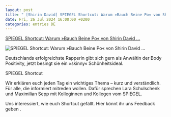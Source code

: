 ```yaml
---
layout: post
title: " [Shirin David] SPIEGEL Shortcut: Warum »Bauch Beine Po« von Shirin David ..."
date: Fri, 26 Jul 2024 16:00:00 +0200
categories: entries DE
---
```

[SPIEGEL Shortcut: Warum »Bauch Beine Po« von Shirin David ...](https://www.spiegel.de/kultur/bauch-beine-po-von-shirin-david-diskussion-ueber-bodyshaming-a-e42f3767-8df7-441a-b796-b28f721e8367)

![SPIEGEL Shortcut: Warum »Bauch Beine Po« von Shirin David ...](https://cdn.prod.www.spiegel.de/images/b601b8a6-3c80-4879-bd23-3e98a71c5160_w1200_r1.778_fpx78_fpy98.jpg)

Deutschlands erfolgreichste Rapperin gibt sich gern als Anwältin der Body Positivity, jetzt besingt sie ein »skinny« Schönheitsideal.

SPIEGEL Shortcut

Wir erklären euch jeden Tag ein wichtiges Thema – kurz und verständlich. Für alle, die informiert mitreden wollen. Dafür sprechen Lara Schulschenk und Maximilian Sepp mit Kolleginnen und Kollegen vom SPIEGEL.

Uns interessiert, wie euch Shortcut gefällt. Hier könnt ihr uns Feedback geben .

